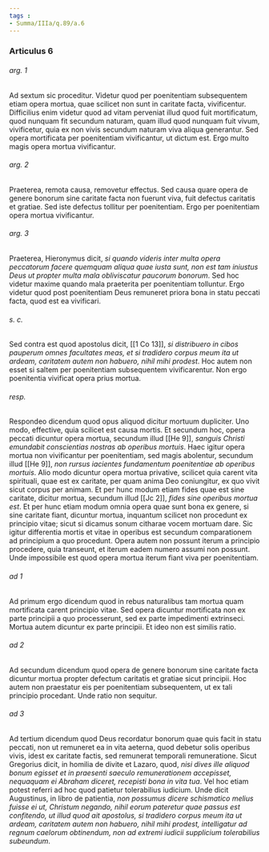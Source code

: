 ```yaml
---
tags : 
- Summa/IIIa/q.89/a.6
---
```


### Articulus 6

###### arg. 1
Ad sextum sic proceditur. Videtur quod per poenitentiam subsequentem etiam opera mortua, quae scilicet non sunt in caritate facta, vivificentur. Difficilius enim videtur quod ad vitam perveniat illud quod fuit mortificatum, quod nunquam fit secundum naturam, quam illud quod nunquam fuit vivum, vivificetur, quia ex non vivis secundum naturam viva aliqua generantur. Sed opera mortificata per poenitentiam vivificantur, ut dictum est. Ergo multo magis opera mortua vivificantur.

###### arg. 2
Praeterea, remota causa, removetur effectus. Sed causa quare opera de genere bonorum sine caritate facta non fuerunt viva, fuit defectus caritatis et gratiae. Sed iste defectus tollitur per poenitentiam. Ergo per poenitentiam opera mortua vivificantur.

###### arg. 3
Praeterea, Hieronymus dicit, *si quando videris inter multa opera peccatorum facere quemquam aliqua quae iusta sunt, non est tam iniustus Deus ut propter multa mala obliviscatur paucorum bonorum*. Sed hoc videtur maxime quando mala praeterita per poenitentiam tolluntur. Ergo videtur quod post poenitentiam Deus remuneret priora bona in statu peccati facta, quod est ea vivificari.

###### s. c.
Sed contra est quod apostolus dicit, [[1 Co 13]], *si distribuero in cibos pauperum omnes facultates meas, et si tradidero corpus meum ita ut ardeam, caritatem autem non habuero, nihil mihi prodest*. Hoc autem non esset si saltem per poenitentiam subsequentem vivificarentur. Non ergo poenitentia vivificat opera prius mortua.

###### resp.
Respondeo dicendum quod opus aliquod dicitur mortuum dupliciter. Uno modo, effective, quia scilicet est causa mortis. Et secundum hoc, opera peccati dicuntur opera mortua, secundum illud [[He 9]], *sanguis Christi emundabit conscientias nostras ab operibus mortuis*. Haec igitur opera mortua non vivificantur per poenitentiam, sed magis abolentur, secundum illud [[He 9]], *non rursus iacientes fundamentum poenitentiae ab operibus mortuis*. Alio modo dicuntur opera mortua privative, scilicet quia carent vita spirituali, quae est ex caritate, per quam anima Deo coniungitur, ex quo vivit sicut corpus per animam. Et per hunc modum etiam fides quae est sine caritate, dicitur mortua, secundum illud [[Jc 2]], *fides sine operibus mortua est*. Et per hunc etiam modum omnia opera quae sunt bona ex genere, si sine caritate fiant, dicuntur mortua, inquantum scilicet non procedunt ex principio vitae; sicut si dicamus sonum citharae vocem mortuam dare. Sic igitur differentia mortis et vitae in operibus est secundum comparationem ad principium a quo procedunt. Opera autem non possunt iterum a principio procedere, quia transeunt, et iterum eadem numero assumi non possunt. Unde impossibile est quod opera mortua iterum fiant viva per poenitentiam.

###### ad 1
Ad primum ergo dicendum quod in rebus naturalibus tam mortua quam mortificata carent principio vitae. Sed opera dicuntur mortificata non ex parte principii a quo processerunt, sed ex parte impedimenti extrinseci. Mortua autem dicuntur ex parte principii. Et ideo non est similis ratio.

###### ad 2
Ad secundum dicendum quod opera de genere bonorum sine caritate facta dicuntur mortua propter defectum caritatis et gratiae sicut principii. Hoc autem non praestatur eis per poenitentiam subsequentem, ut ex tali principio procedant. Unde ratio non sequitur.

###### ad 3
Ad tertium dicendum quod Deus recordatur bonorum quae quis facit in statu peccati, non ut remuneret ea in vita aeterna, quod debetur solis operibus vivis, idest ex caritate factis, sed remunerat temporali remuneratione. Sicut Gregorius dicit, in homilia de divite et Lazaro, quod, *nisi dives ille aliquod bonum egisset et in praesenti saeculo remunerationem accepisset, nequaquam ei Abraham diceret, recepisti bona in vita tua*. Vel hoc etiam potest referri ad hoc quod patietur tolerabilius iudicium. Unde dicit Augustinus, in libro de patientia, *non possumus dicere schismatico melius fuisse ei ut, Christum negando, nihil eorum pateretur quae passus est confitendo, ut illud quod ait apostolus, si tradidero corpus meum ita ut ardeam, caritatem autem non habuero, nihil mihi prodest, intelligatur ad regnum caelorum obtinendum, non ad extremi iudicii supplicium tolerabilius subeundum*.

